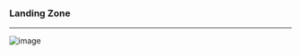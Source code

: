 ### Landing Zone
---
![image](https://github.com/user-attachments/assets/1c1c1279-8e1c-4ff5-8fa1-ac70ed8bee79)

